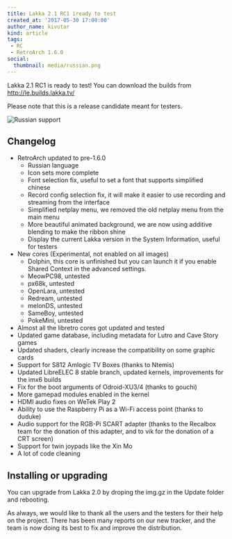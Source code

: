 ```yaml
---
title: Lakka 2.1 RC1 iready to test
created_at: '2017-05-30 17:00:00'
author_name: kivutar
kind: article
tags:
 - RC
 - RetroArch 1.6.0
social:
  thumbnail: media/russian.png
---
```


Lakka 2.1 RC1 is ready to test! You can download the builds from http://le.builds.lakka.tv/

Please note that this is a release candidate meant for testers.

![Russian support](media/russian.png)

## Changelog

 * RetroArch updated to pre-1.6.0
   * Russian language
   * Icon sets more complete
   * Font selection fix, useful to set a font that supports simplified chinese
   * Record config selection fix, it will make it easier to use recording and streaming from the interface
   * Simplified netplay menu, we removed the old netplay menu from the main menu
   * More beautiful animated background, we are now using additive blending to make the ribbon shine
   * Display the current Lakka version in the System Information, useful for testers
 * New cores (Experimental, not enabled on all images)
   * Dolphin, this core is unfinished but you can launch it if you enable Shared Context in the advanced settings.
   * MeowPC98, untested
   * px68k, untested
   * OpenLara, untested
   * Redream, untested
   * melonDS, untested
   * SameBoy, untested
   * PokeMini, untested
 * Almost all the libretro cores got updated and tested
 * Updated game database, including metadata for Lutro and Cave Story games
 * Updated shaders, clearly increase the compatibility on some graphic cards
 * Support for S812 Amlogic TV Boxes (thanks to Ntemis)
 * Updated LibreELEC 8 stable branch, updated kernels, improvements for the imx6 builds
 * Fix for the boot arguments of Odroid-XU3/4 (thanks to gouchi)
 * More gamepad modules enabled in the kernel
 * HDMI audio fixes on WeTek Play 2
 * Ability to use the Raspberry Pi as a Wi-Fi access point (thanks to duduke)
 * Audio support for the RGB-Pi SCART adapter (thanks to the Recalbox team for the donation of this adapter, and to vik for the donation of a CRT screen)
 * Support for twin joypads like the Xin Mo
 * A lot of code cleaning

## Installing or upgrading

You can upgrade from Lakka 2.0 by droping the img.gz in the Update folder and rebooting.

As always, we would like to thank all the users and the testers for their help on the project. There has been many reports on our new tracker, and the team is now doing its best to fix and improve the distribution.